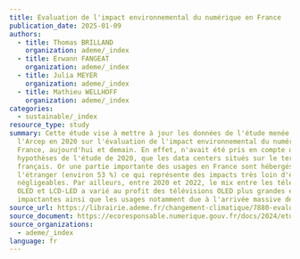 ```yaml
---
title: Evaluation de l'impact environnemental du numérique en France
publication_date: 2025-01-09
authors:
  - title: Thomas BRILLAND
    organization: ademe/_index
  - title: Erwann FANGEAT
    organization: ademe/_index
  - title: Julia MEYER
    organization: ademe/_index
  - title: Mathieu WELLHOFF
    organization: ademe/_index
categories:
  - sustainable/_index
resource_type: study
summary: Cette étude vise à mettre à jour les données de l'étude menée avec
  l'Arcep en 2020 sur l'évaluation de l'impact environnemental du numérique en
  France, aujourd'hui et demain. En effet, n'avait été pris en compte dans les
  hypothèses de l'étude de 2020, que les data centers situés sur le territoire
  français. Or une partie importante des usages en France sont hébergés à
  l'étranger (environ 53 %) ce qui représente des impacts très loin d'être
  négligeables. Par ailleurs, entre 2020 et 2022, le mix entre les télévisions
  OLED et LCD-LED a varié au profit des télévisions OLED plus grandes et plus
  impactantes ainsi que les usages notamment due à l'arrivée massive de l'IA.
source_url: https://librairie.ademe.fr/changement-climatique/7880-evaluation-de-l-impact-environnemental-du-numerique-en-france.html
source_document: https://ecoresponsable.numerique.gouv.fr/docs/2024/etude-ademe-impacts-environnementaux-numerique.pdf
source_organizations:
  - ademe/_index
language: fr
---
```

